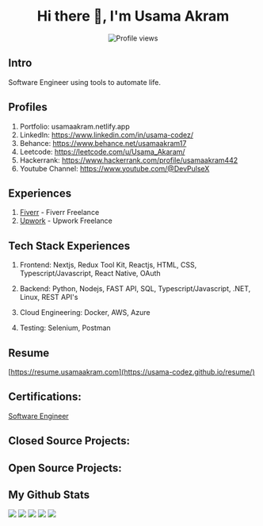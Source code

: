 <h1 align="center">Hi there 👋, I'm Usama Akram</h1>
<p align="center">
  <img src="https://komarev.com/ghpvc/?username=Usama-Codez&label=Profile%20views&color=0e75b6&style=flat" alt="Profile views" />
</p>

## Intro
Software Engineer using tools to automate life.

## Profiles
1. Portfolio: usamaakram.netlify.app
2. LinkedIn: https://www.linkedin.com/in/usama-codez/
3. Behance: https://www.behance.net/usamaakram17
4. Leetcode: https://leetcode.com/u/Usama_Akaram/
5. Hackerrank: https://www.hackerrank.com/profile/usamaakram442
6. Youtube Channel: https://www.youtube.com/@DevPulseX
   
## Experiences
1. [Fiverr](https://www.fiverr.com/s/5re7WXQ) - Fiverr Freelance
2. [Upwork](https://www.upwork.com/freelancers/~01eccbff61d3188574?mp_source=share) - Upwork Freelance

## Tech Stack Experiences
1. Frontend: Nextjs, Redux Tool Kit, Reactjs, HTML, CSS, Typescript/Javascript, React Native, OAuth

2. Backend: Python, Nodejs, FAST API, SQL, Typescript/Javascript, .NET, Linux, REST API's
   
3. Cloud Engineering: Docker, AWS, Azure

4. Testing: Selenium, Postman

## Resume
[https://resume.usamaakram.com](https://usama-codez.github.io/resume/)

## Certifications:
[Software Engineer](https://www.hackerrank.com/certificates/iframe/8c46b1522964)

## Closed Source Projects:



## Open Source Projects:

## My Github Stats
[![](https://raw.githubusercontent.com/usama-codez/usama-codez/master/profile-summary-card-output/default/0-profile-details.svg)](https://github.com/vn7n24fzkq/github-profile-summary-cards)
[![](https://raw.githubusercontent.com/usama-codez/usama-codez/master/profile-summary-card-output/default/1-repos-per-language.svg)](https://github.com/vn7n24fzkq/github-profile-summary-cards) [![](https://raw.githubusercontent.com/usama-codez/usama-codez/master/profile-summary-card-output/default/2-most-commit-language.svg)](https://github.com/vn7n24fzkq/github-profile-summary-cards)
[![](https://raw.githubusercontent.com/usama-codez/usama-codez/master/profile-summary-card-output/default/3-stats.svg)](https://github.com/vn7n24fzkq/github-profile-summary-cards) [![](https://raw.githubusercontent.com/usama-codez/usama-codez/master/profile-summary-card-output/default/4-productive-time.svg)](https://github.com/vn7n24fzkq/github-profile-summary-cards)



